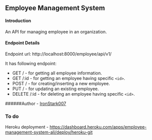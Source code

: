 ## Employee Management System

#### Introduction
An API for managing employee in an organization.

#### Endpoint Details
Endpoint url: http://localhost:8000/employee/api/v1/

It has following endpoint:

- GET / - for getting all employee information.
- GET /:id - for getting an employee having specific `<id>`.
- POST / - for creating/inserting a new employee.
- PUT / - for updating an existing employee.
- DELETE /:id - for deleting an employee having specific `<id>`.

######Author - [IronStark007](https://github.com/IronStark007)

### To do 
Heroku deployment - https://dashboard.heroku.com/apps/employee-management-system-ali/deploy/heroku-git